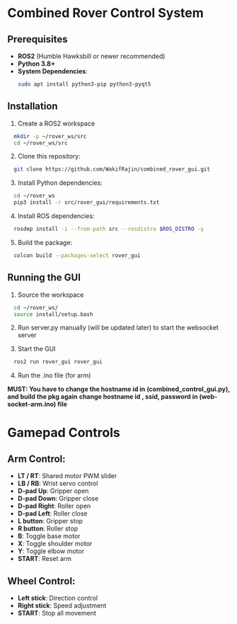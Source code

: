# Combined Rover Control System

## Prerequisites

- **ROS2** (Humble Hawksbill or newer recommended)
- **Python 3.8+**
- **System Dependencies**:
  ```bash
  sudo apt install python3-pip python3-pyqt5
  ```

## Installation

1. Create a ROS2 workspace
```bash
  mkdir -p ~/rover_ws/src
  cd ~/rover_ws/src
```
2. Clone this repository:
```bash
  git clone https://github.com/WakifRajin/combined_rover_gui.git
```
3. Install Python dependencies:
```bash
  cd ~/rover_ws
  pip3 install -r src/rover_gui/requirements.txt
```

4. Install ROS dependencies:
```bash
  rosdep install -i --from-path src --rosdistro $ROS_DISTRO -y
```

5. Build the package:
```bash
  colcon build --packages-select rover_gui
```

## Running the GUI

1. Source the workspace
```bash
  cd ~/rover_ws/
  source install/setup.bash
```

2. Run server.py manually (will be updated later) to start the websocket server

3. Start the GUI
```bash
  ros2 run rover_gui rover_gui
```
4. Run the .ino file (for arm)

**MUST: You have to change the hostname id in (combined_control_gui.py), and build the pkg again**
**change hostname id , ssid, password in (web-socket-arm.ino) file**

# Gamepad Controls

## Arm Control:
- **LT / RT**: Shared motor PWM slider  
- **LB / RB**: Wrist servo control  
- **D-pad Up**: Gripper open  
- **D-pad Down**: Gripper close  
- **D-pad Right**: Roller open  
- **D-pad Left**: Roller close  
- **L button**: Gripper stop  
- **R button**: Roller stop  
- **B**: Toggle base motor  
- **X**: Toggle shoulder motor  
- **Y**: Toggle elbow motor  
- **START**: Reset arm

## Wheel Control:
- **Left stick**: Direction control  
- **Right stick**: Speed adjustment  
- **START**: Stop all movement
